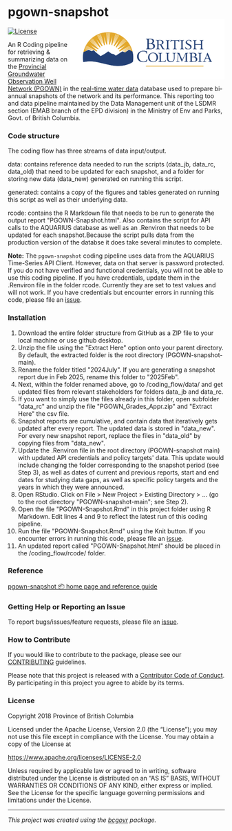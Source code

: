 <!--
Copyright 2018 Province of British Columbia
&#10;Licensed under the Apache License, Version 2.0 (the "License");
you may not use this file except in compliance with the License.
You may obtain a copy of the License at
&#10;https://www.apache.org/licenses/LICENSE-2.0
&#10;Unless required by applicable law or agreed to in writing, software distributed under the License is distributed on an "AS IS" BASIS, 
WITHOUT WARRANTIES OR CONDITIONS OF ANY KIND, either express or implied.
See the License for the specific language governing permissions and limitations under the License.
-->

# pgown-snapshot <a href='https://www2.gov.bc.ca/gov/content/environment/air-land-water/water/groundwater-wells-aquifers/groundwater-observation-well-network'><img src='man/figures/BC_gov_logo.png' align="right" height="139" /></a>

<!-- badges: start -->

[![License](https://img.shields.io/badge/License-Apache%202.0-blue.svg)](https://opensource.org/license/apache-2-0)
<!--[![R-CMD-check](https://github.com/bcgov/bcdata/actions/workflows/R-CMD-check.yaml/badge.svg)](https://github.com/bcgov/bcdata/actions/workflows/R-CMD-check.yaml)
[![Codecov test
coverage](https://codecov.io/gh/bcgov/bcdata/branch/main/graph/badge.svg)](https://app.codecov.io/gh/bcgov/bcdata?branch=main)-->
<!-- badges: end -->

An R Coding pipeline for retrieving & summarizing data on the [Provincial Groundwater Observation Well Network (PGOWN)](https://www2.gov.bc.ca/gov/content?id=B03D0994BB5C4F98B6F7D4FD8610C836) in the [real-time water data](https://www2.gov.bc.ca/gov/content?id=39A675506AE54C4CB240849338B7C8D8) database used to prepare bi-annual snapshots of the network and its performance. This reporting too and data pipeline maintained by the Data Management unit of the LSDMR section (EMAB branch of the EPD division) in the Ministry of Env and Parks, Govt. of British Columbia.

### Code structure

The coding flow has three streams of data input/output. 

data: contains reference data needed to run the scripts (data_jb, data_rc, data_old) that need to be updated for each snapshot, and a folder for storing new data (data_new) generated on running this script.

generated: contains a copy of the figures and tables generated on running this script as well as their underlying data.

rcode: contains the R Markdown file that needs to be run to generate the output report "PGOWN-Snapshot.html". Also contains the script for API calls to the AQUARIUS database as well as an .Renviron that needs to be updated for each snapshot.Because the script pulls data from the production version of the databse it does take several minutes to complete. 

**Note:** The `pgown-snapshot` coding pipeline uses data from the AQUARIUS Time-Series API Client. However, data on that server is password protected. If you do not have verified and functional credentials, you will not be able to use this coding pipeline. If you have credentials, update them in the .Renviron file in the folder rcode. Currently they are set to test values and will not work. If you have credentials but encounter errors in running this code, please file an
[issue](https://github.com/bcgov/PGOWN-snapshot/issues/).

### Installation

1. Download the entire folder structure from GitHub as a ZIP file to your local machine or use github desktop.
2. Unzip the file using the "Extract Here" option onto your parent directory. By default, the extracted folder is the root directory (PGOWN-snapshot-main).
3. Rename the folder titled "2024July". If you are generating a snapshot report due in Feb 2025, rename this folder to "2025Feb".
4. Next, within the folder renamed above, go to /coding_flow/data/ and get updated files from relevant stakeholders for folders data_jb and data_rc.
5. If you want to simply use the files already in this folder, open subfolder "data_rc" and unzip the file "PGOWN_Grades_Appr.zip" and "Extract Here" the csv file.
6. Snapshot reports are cumulative, and contain data that iteratively gets updated after every report. The updated data is stored in "data_new". For every new snapshot report, replace the files in "data_old" by copying files from "data_new".
7. Update the .Renviron file in the root directory (PGOWN-snapshot main) with updated API credentials and policy targets' data. This update would include changing the folder corresponding to the snapshot period (see Step 3), as well as dates of current and previous reports, start and end dates for studying data gaps, as well as specific policy targets and the years in which they were announced. 
8. Open RStudio. Click on File > New Project > Existing Directory > ... (go to the root directory "PGOWN-snapshot-main"; see Step 2).
9. Open the file "PGOWN-Snapshot.Rmd" in this project folder using R Markdown. Edit lines 4 and 9 to reflect the latest run of this coding pipeline.
10. Run the file "PGOWN-Snapshot.Rmd" using the Knit button. If you encounter errors in running this code, please file an [issue](https://github.com/bcgov/PGOWN-snapshot/issues/).
11. An updated report called "PGOWN-Snapshot.html" should be placed in the /coding_flow/rcode/ folder.

### Reference

[pgown-snapshot 📦 home page and reference
guide](https://bcgov.github.io/pgown-snapshot/)

### Getting Help or Reporting an Issue

To report bugs/issues/feature requests, please file an
[issue](https://github.com/bcgov/PGOWN-snapshot/issues/).

### How to Contribute

If you would like to contribute to the package, please see our
[CONTRIBUTING](https://github.com/bcgov/PGOWN-snapshot/blob/master/CONTRIBUTING.md)
guidelines.

Please note that this project is released with a [Contributor Code of
Conduct](https://github.com/bcgov/bcdata/blob/master/CODE_OF_CONDUCT.md).
By participating in this project you agree to abide by its terms.

### License

Copyright 2018 Province of British Columbia

Licensed under the Apache License, Version 2.0 (the “License”); you may
not use this file except in compliance with the License. You may obtain
a copy of the License at

<https://www.apache.org/licenses/LICENSE-2.0>

Unless required by applicable law or agreed to in writing, software
distributed under the License is distributed on an “AS IS” BASIS,
WITHOUT WARRANTIES OR CONDITIONS OF ANY KIND, either express or implied.
See the License for the specific language governing permissions and
limitations under the License.

------------------------------------------------------------------------

*This project was created using the
[bcgovr](https://github.com/bcgov/bcgovr) package.*
